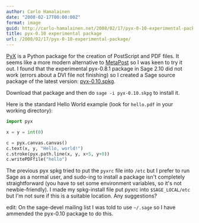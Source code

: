 ```yaml
---
author: Carlo Hamalainen
date: "2008-02-17T00:00:00Z"
format: image
guid: http://carlo-hamalainen.net/2008/02/17/pyx-0-10-experimental-package/
title: pyx-0.10 experimental package
url: /2008/02/17/pyx-0-10-experimental-package/
---
```

[PyX](http://pyx.sourceforge.net/) is a Python package for the creation of PostScript and PDF files. It seems like a more modern alternative to [MetaPost](http://en.wikipedia.org/wiki/MetaPost) so I was keen to try it out. I found that the experimental pyx-0.8.1 package in Sage 2.10 did not work (errors about a DVI file not finishing) so I created a Sage source package of the latest version: [pyx-0.10.spkg](http://carlo-hamalainen.net/sage/pyx-0.10.spkg).

Download that package and then do ``sage -i pyx-0.10.skpg`` to install it.

Here is the standard Hello World example (look for ``hello.pdf`` in your working directory):

```python
import pyx

x = y = int(0)

c = pyx.canvas.canvas()  
c.text(x, y, "Hello, world!")  
c.stroke(pyx.path.line(x, y, x+5, y+0))  
c.writePDFfile("hello")
```

The previous pyx spkg tried to put the ``pyxrc`` file into ``/etc`` but I prefer to run Sage as a normal user, and sudo-ing to install a package isn't completely straightforward (you have to set some environment variables, so it's not newbie-friendly). I made my spkg-install file put pyxrc into ``$SAGE_LOCAL/etc`` but I'm not sure if this is a suitable location. Any suggestions?

edit: On the sage-devel mailing list I was told to use ``~/.sage`` so I have ammended the pyx-0.10 package to do this.
